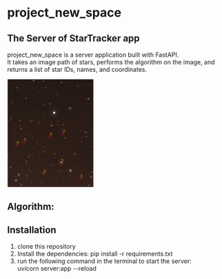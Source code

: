 # project_new_space 
## The Server of StarTracker app
project_new_space is a server application built with FastAPI.<br /> It takes an image path of stars, performs the algorithm on the image, and returns a list of star IDs, names, and coordinates.

<img width="200" src="photo/צילום מסך 2023-06-05 133258.png">

## Algorithm:


## Installation
1. clone this repository
2. Install the dependencies: pip install -r requirements.txt
3.  run the following command in the terminal to start the server:<br />
uvicorn server:app --reload
